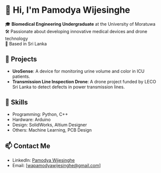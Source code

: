 # 👋 Hi, I'm Pamodya Wijesinghe

🎓 **Biomedical Engineering Undergraduate** at the University of Moratuwa  
🛠️ Passionate about developing innovative medical devices and drone technology  
📍 Based in Sri Lanka

## 🚀 Projects

- **UroSense**: A device for monitoring urine volume and color in ICU patients.
- **Transmission Line Inspection Drone**: A drone project funded by LECO Sri Lanka to detect defects in power transmission lines.

## 🧰 Skills

- Programming: Python, C++
- Hardware: Arduino
- Design: SolidWorks, Altium Designer
- Others: Machine Learning, PCB Design

## 📫 Contact Me

- LinkedIn: [Pamodya Wijesinghe](https://lk.linkedin.com/in/pamodya-wijesinghe-2bb25a306)
- Email: [wapamodyawijesinghe@gmail.com]
